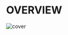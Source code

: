 
# OVERVIEW
![cover](https://user-images.githubusercontent.com/115420570/213478711-894029db-d2b2-4588-8040-dd621627d591.jpg)
